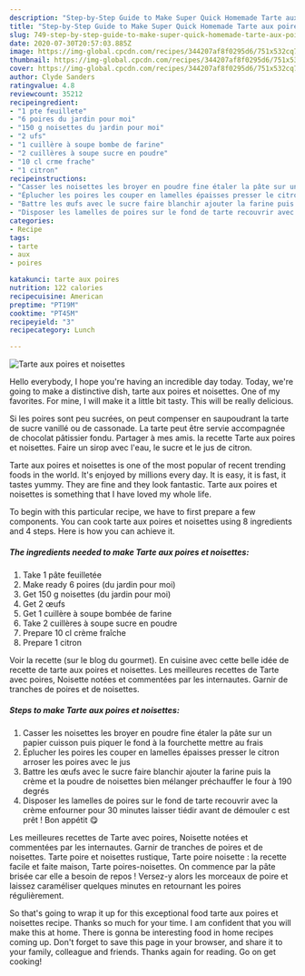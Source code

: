 ```yaml
---
description: "Step-by-Step Guide to Make Super Quick Homemade Tarte aux poires et noisettes"
title: "Step-by-Step Guide to Make Super Quick Homemade Tarte aux poires et noisettes"
slug: 749-step-by-step-guide-to-make-super-quick-homemade-tarte-aux-poires-et-noisettes
date: 2020-07-30T20:57:03.885Z
image: https://img-global.cpcdn.com/recipes/344207af8f0295d6/751x532cq70/tarte-aux-poires-et-noisettes-photo-principale-de-la-recette.jpg
thumbnail: https://img-global.cpcdn.com/recipes/344207af8f0295d6/751x532cq70/tarte-aux-poires-et-noisettes-photo-principale-de-la-recette.jpg
cover: https://img-global.cpcdn.com/recipes/344207af8f0295d6/751x532cq70/tarte-aux-poires-et-noisettes-photo-principale-de-la-recette.jpg
author: Clyde Sanders
ratingvalue: 4.8
reviewcount: 35212
recipeingredient:
- "1 pte feuillete"
- "6 poires du jardin pour moi"
- "150 g noisettes du jardin pour moi"
- "2 ufs"
- "1 cuillère à soupe bombe de farine"
- "2 cuillères à soupe sucre en poudre"
- "10 cl crme frache"
- "1 citron"
recipeinstructions:
- "Casser les noisettes les broyer en poudre fine étaler la pâte sur un papier cuisson puis piquer le fond à la fourchette mettre au frais"
- "Éplucher les poires les couper en lamelles épaisses presser le citron arroser les poires avec le jus"
- "Battre les œufs avec le sucre faire blanchir ajouter la farine puis la crème et la poudre de noisettes bien mélanger préchauffer le four à 190 degrés"
- "Disposer les lamelles de poires sur le fond de tarte recouvrir avec la crème enfourner pour 30 minutes laisser tiédir avant de démouler c est prêt ! Bon appétit 😋"
categories:
- Recipe
tags:
- tarte
- aux
- poires

katakunci: tarte aux poires 
nutrition: 122 calories
recipecuisine: American
preptime: "PT19M"
cooktime: "PT45M"
recipeyield: "3"
recipecategory: Lunch

---
```



![Tarte aux poires et noisettes](https://img-global.cpcdn.com/recipes/344207af8f0295d6/751x532cq70/tarte-aux-poires-et-noisettes-photo-principale-de-la-recette.jpg)

Hello everybody, I hope you're having an incredible day today. Today, we're going to make a distinctive dish, tarte aux poires et noisettes. One of my favorites. For mine, I will make it a little bit tasty. This will be really delicious.

Si les poires sont peu sucrées, on peut compenser en saupoudrant la tarte de sucre vanillé ou de cassonade. La tarte peut être servie accompagnée de chocolat pâtissier fondu. Partager à mes amis. la recette Tarte aux poires et noisettes. Faire un sirop avec l&#39;eau, le sucre et le jus de citron.

Tarte aux poires et noisettes is one of the most popular of recent trending foods in the world. It's enjoyed by millions every day. It is easy, it is fast, it tastes yummy. They are fine and they look fantastic. Tarte aux poires et noisettes is something that I have loved my whole life.


To begin with this particular recipe, we have to first prepare a few components. You can cook tarte aux poires et noisettes using 8 ingredients and 4 steps. Here is how you can achieve it.

<!--inarticleads1-->

##### The ingredients needed to make Tarte aux poires et noisettes:

1. Take 1 pâte feuilletée
1. Make ready 6 poires (du jardin pour moi)
1. Get 150 g noisettes (du jardin pour moi)
1. Get 2 œufs
1. Get 1 cuillère à soupe bombée de farine
1. Take 2 cuillères à soupe sucre en poudre
1. Prepare 10 cl crème fraîche
1. Prepare 1 citron


Voir la recette (sur le blog du gourmet). En cuisine avec cette belle idée de recette de tarte aux poires et noisettes. Les meilleures recettes de Tarte avec poires, Noisette notées et commentées par les internautes. Garnir de tranches de poires et de noisettes. 

<!--inarticleads2-->

##### Steps to make Tarte aux poires et noisettes:

1. Casser les noisettes les broyer en poudre fine étaler la pâte sur un papier cuisson puis piquer le fond à la fourchette mettre au frais
1. Éplucher les poires les couper en lamelles épaisses presser le citron arroser les poires avec le jus
1. Battre les œufs avec le sucre faire blanchir ajouter la farine puis la crème et la poudre de noisettes bien mélanger préchauffer le four à 190 degrés
1. Disposer les lamelles de poires sur le fond de tarte recouvrir avec la crème enfourner pour 30 minutes laisser tiédir avant de démouler c est prêt ! Bon appétit 😋


Les meilleures recettes de Tarte avec poires, Noisette notées et commentées par les internautes. Garnir de tranches de poires et de noisettes. Tarte poire et noisettes rustique, Tarte poire noisette : la recette facile et faite maison, Tarte poires-noisettes. On commence par la pâte brisée car elle a besoin de repos ! Versez-y alors les morceaux de poire et laissez caraméliser quelques minutes en retournant les poires régulièrement. 

So that's going to wrap it up for this exceptional food tarte aux poires et noisettes recipe. Thanks so much for your time. I am confident that you will make this at home. There is gonna be interesting food in home recipes coming up. Don't forget to save this page in your browser, and share it to your family, colleague and friends. Thanks again for reading. Go on get cooking!
